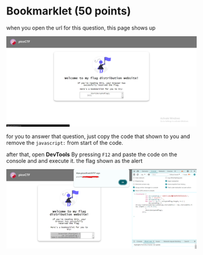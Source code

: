 # Bookmarklet (50 points)

when you open the url for this question, this page shows up

![Bookmarklet question page](../statics/bookmarklet_01.png)

for you to answer that question, just copy the code that shown to you and remove the `javascript:` from start of the code.

after that, open **DevTools** By pressing `F12` and paste the code on the console and and execute it. the flag shown as the alert

![Bookmarklet answer](../statics/bookmarklet_02.png)